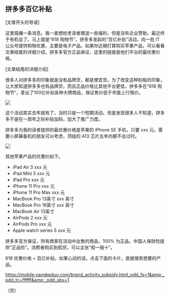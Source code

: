 ## 拼多多百亿补贴

[文章开头的导语]

这里插播一条消息。我一直想给老读者赠送一些福利，但是没有企业赞助，最近终于有机会了。马上就是“618 购物节”，拼多多发起的“百亿补贴”活动，向一批 IT 公众号提供购物优惠，主要是电子产品。如果你近期打算购买苹果产品，可以看看文章结尾的详细介绍，拼多多官方正品保证，这里的链接是他们平台的最优惠价格。

[文章结尾的详细介绍]

很多人对拼多多的印象就是没有品牌货，都是便宜货。为了改变这种刻板的印象，让大家知道拼多多也有品牌货，而且正品价格比其他平台更低，拼多多在“618 购物节”，拿出了100亿补贴各种大牌商品，保证售价低于市面上行情价。

![](https://cdn.beekka.com/blogimg/asset/202006/bg2020061413.jpg)

这个活动其实去年就有了，当时只是一个短期活动。但是发现很多人不知道，拼多多于是在一周年之际补贴加码，加大了推广力度。

拼多多为我的读者提供的最优惠价格是苹果的 iPhone SE 手机，只要 xxx 元。需要小屏幕备机的朋友可以考虑，顶级的 A13 芯片五年内都不会过时。

![](https://cdn.beekka.com/blogimg/asset/202006/bg2020061412.jpg)

其他苹果产品的优惠价如下。

- iPad Air 3 xxx 元
- iPad Mini 5 xxx 元
- iPad Pro xxx 元
- iPhone 11 Pro xxx 元
- iPhone 11 Pro Max xxx 元
- MacBook Pro 13英寸 xxx 英寸
- MacBook Pro 16英寸 xxx 英寸
- MacBook Air 13英寸
- AirPods 2 xxx 元
- AirPods Pro xxx 元
- Apple watch series 5 xxx 元

拼多多官方保证，所有商家在活动中出售的商品，100% 为正品，中国人保财险提供“正品险”。消费者购买到假货，可以主张“假一赔十”。

618 优惠价格 + 百亿补贴，如果心动的话，点击下面的卡片，直接搜索想要的产品。

https://mobile.yangkeduo.com/brand_activity_subsidy.html_pdd_fs=1&amp;_pdd_tc=ffffff&amp;_pdd_sbs=1

（完）


